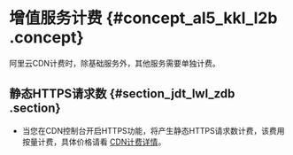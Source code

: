 # 增值服务计费 {#concept_al5_kkl_l2b .concept}

阿里云CDN计费时，除基础服务外，其他服务需要单独计费。

## 静态HTTPS请求数 {#section_jdt_lwl_zdb .section}

-   当您在CDN控制台开启HTTPS功能，将产生静态HTTPS请求数计费，该费用按量计费，具体价格请看 [CDN计费详情](https://www.alibabacloud.com/zh/product/cdn/pricing)。

